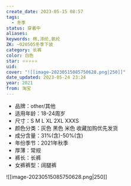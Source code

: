 ```yaml
---
create_date: 2023-05-15 08:57
tags:
  - 冬季
status: 穿着中
aliases:
keywords: 棉,涤纶,氨纶
ZK: ~020505冬季下装
category: 长裤
color: 白色
star: ⭐⭐⭐⭐⭐
uid:
cover: "![[image-20230515085750628.png|250]]"
date_updated: 2023-05-24 23:24
year: 2021
from: 淘宝
---
```


- 品牌：other/其他
- 适用年龄：18-24周岁
- 尺寸：S M L XL 2XL XXXS
- 颜色分类：灰色 黑色 米色 收藏加购优先发货
- 成分含量：31%(含)-50%(含)
- 年份季节：2021年秋季
- 厚薄：常规
- 裤长：长裤
- 女裤裤型：阔腿裤

![[image-20230515085750628.png|250]]
